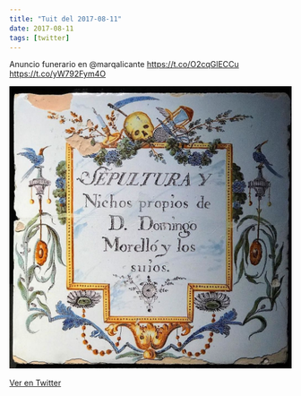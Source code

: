 ```yaml
---
title: "Tuit del 2017-08-11"
date: 2017-08-11
tags: [twitter]
---
```


Anuncio funerario en @marqalicante https://t.co/O2cqGlECCu https://t.co/yW792Fym4O

![Imagen](/assets/images/895984197491466240-DG8s4PHXoAEfUwO.jpg)

[Ver en Twitter](https://twitter.com/i/web/status/895984197491466240)
